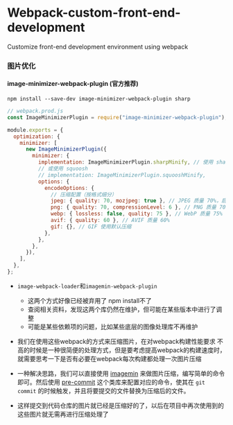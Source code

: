 # Webpack-custom-front-end-development
Customize front-end development environment using webpack



### 图片优化

#### **image-minimizer-webpack-plugin (官方推荐)**

```shell
npm install --save-dev image-minimizer-webpack-plugin sharp
```

```js
// webpack.prod.js
const ImageMinimizerPlugin = require("image-minimizer-webpack-plugin");

module.exports = {
  optimization: {
    minimizer: [
      new ImageMinimizerPlugin({
        minimizer: {
          implementation: ImageMinimizerPlugin.sharpMinify, // 使用 sharp
          // 或使用 squoosh
          // implementation: ImageMinimizerPlugin.squooshMinify,
          options: {
            encodeOptions: {
              // 压缩配置（按格式细分）
              jpeg: { quality: 70, mozjpeg: true }, // JPEG 质量 70%，启用 MozJPEG 优化
              png: { quality: 70, compressionLevel: 6 }, // PNG 质量 70%，压缩级别 6
              webp: { lossless: false, quality: 75 }, // WebP 质量 75%
              avif: { quality: 60 }, // AVIF 质量 60%
              gif: {}, // GIF 使用默认压缩
            },
          },
        },
      }),
    ],
  },
};
```



* `image-webpack-loader`和`imagemin-webpack-plugin`
  * 这两个方式好像已经被弃用了 npm install不了
  * 查阅相关资料，发现这两个库仍然在维护，但可能在某些版本中进行了调整
  * 可能是某些依赖项的问题，比如某些底层的图像处理库不再维护



* 我们在使用这些webpack的方式来压缩图片，在对webpack构建性能要求 不高的时候是一种很简便的处理方式，但是要考虑提高webpack的构建速度时，就需要思考一下是否有必要在webpack每次构建都处理一次图片压缩
* 一种解决思路，我们可以直接使用 [imagemin](https://github.com/imagemin/imagemin-cli) 来做图片压缩，编写简单的命令即可。然后使用 [pre-commit](https://github.com/observing/pre-commit) 这个类库来配置对应的命令，使其在 `git commit` 的时候触发，并且将要提交的文件替换为压缩后的文件。
* 这样提交到代码仓库的图片就已经是压缩好的了，以后在项目中再次使用到的这些图片就无需再进行压缩处理了
